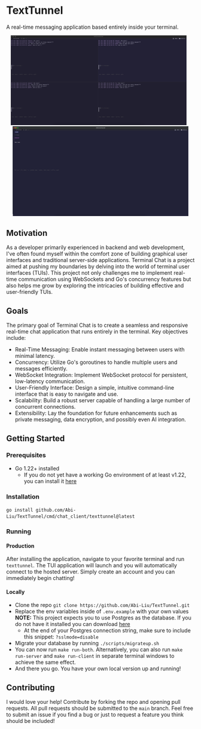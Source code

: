 # TextTunnel
A real-time messaging application based entirely inside your terminal.

<p align="center">
  <img src="assets/room-view.png" alt="Chat room image" width="470" style="display: inline-block; margin-right: 10px;">
  <img src="assets/room-list.png" alt="Room list image" width="470" style="display: inline-block;">
</p>

## Motivation
As a developer primarily experienced in backend and web development, I've often found myself within the comfort zone of building graphical user interfaces and traditional server-side applications. Terminal Chat is a project aimed at pushing my boundaries by delving into the world of terminal user interfaces (TUIs). This project not only challenges me to implement real-time communication using WebSockets and Go's concurrency features but also helps me grow by exploring the intricacies of building effective and user-friendly TUIs.

## Goals
The primary goal of Terminal Chat is to create a seamless and responsive real-time chat application that runs entirely in the terminal. Key objectives include:

* Real-Time Messaging: Enable instant messaging between users with minimal latency.
* Concurrency: Utilize Go's goroutines to handle multiple users and messages efficiently.
* WebSocket Integration: Implement WebSocket protocol for persistent, low-latency communication.
* User-Friendly Interface: Design a simple, intuitive command-line interface that is easy to navigate and use.
* Scalability: Build a robust server capable of handling a large number of concurrent connections.
* Extensibility: Lay the foundation for future enhancements such as private messaging, data encryption, and possibly even AI integration.

## Getting Started

### Prerequisites
* Go 1.22+ installed
  * If you do not yet have a working Go environment of at least v1.22, you can install it [here](https://go.dev/doc/install)

### Installation
`go install github.com/Abi-Liu/TextTunnel/cmd/chat_client/texttunnel@latest`

### Running
#### Production
After installing the application, navigate to your favorite terminal and run `texttunnel`. The TUI application will launch and you will automatically connect to the hosted server. Simply create an account and you can immediately begin chatting!

#### Locally
* Clone the repo `git clone https://github.com/Abi-Liu/TextTunnel.git`
* Replace the env variables inside of `.env.example` with your own values **NOTE:** This project expects you to use Postgres as the database. If you do not have it installed you can download [here](https://www.postgresql.org/download/)
    * At the end of your Postgres connection string, make sure to include this snippet: `?sslmode=disable`
* Migrate your database by running `./scripts/migrateup.sh`
* You can now run `make run-both`. Alternatively, you can also run `make run-server` and `make run-client` in separate terminal windows to achieve the same effect.
* And there you go. You have your own local version up and running!

## Contributing
I would love your help! Contribute by forking the repo and opening pull requests. All pull requests should be submitted to the `main` branch.
Feel free to submit an issue if you find a bug or just to request a feature you think should be included!

